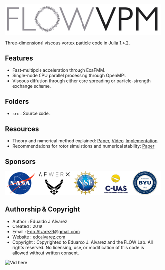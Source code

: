 <img src="docs/img/flowvpm-horizontal-O-01.jpg" alt="Pic here" style="width:900px"/>

Three-dimensional viscous vortex particle code in Julia 1.4.2.

## Features
  * Fast-multipole acceleration through ExaFMM.
  * Single-node CPU parallel processing through OpenMPI.
  * Viscous diffusion through either core spreading or particle-strength exchange scheme.

## Folders
  * `src`         : Source code.

## Resources
  * Theory and numerical method explained: [Paper](https://github.com/byuflowlab/SimpleVPM.jl/blob/master/docs/Theory.pdf), [Video](https://www.youtube.com/watch?v=24sxy_hTJ9s), [Implementation](https://github.com/byuflowlab/SimpleVPM.jl)
  * Recommendations for rotor simulations and numerical stability: [Paper](http://flowlab.groups.et.byu.net/preprints/Alvarez2020.pdf)

## Sponsors
<img src="docs/img/sponsors00.jpg" alt="Pic here" style="width:900px"/>

## Authorship & Copyright
* Author            : Eduardo J Alvarez
* Created           : 2019
* Email             : Edo.AlvarezR@gmail.com
* Website           : [edoalvarez.com](https://www.edoalvarez.com/)
* Copyright         : Copyrighted to Eduardo J. Alvarez and the FLOW Lab. All
    rights reserved. No licensing, use, or modification of this code is allowed
    without written consent.

<img src="docs/vid/val_ringcollision09_3.gif" alt="Vid here" style="width: 900px;"/>
